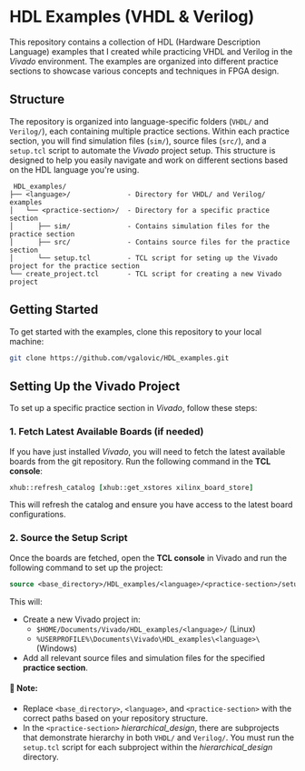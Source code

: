 # HDL Examples (VHDL & Verilog)

This repository contains a collection of HDL (Hardware Description Language) examples that I created while practicing VHDL and Verilog in the _Vivado_ environment. The examples are organized into different practice sections to showcase various concepts and techniques in FPGA design.

## Structure

The repository is organized into language-specific folders (`VHDL/` and `Verilog/`), each containing multiple practice sections. Within each practice section, you will find simulation files (`sim/`), source files (`src/`), and a `setup.tcl` script to automate the _Vivado_ project setup. This structure is designed to help you easily navigate and work on different sections based on the HDL language you're using.

```
 HDL_examples/
├── <language>/              - Directory for VHDL/ and Verilog/ examples
│   └── <practice-section>/  - Directory for a specific practice section
│      ├── sim/              - Contains simulation files for the practice section
│      ├── src/              - Contains source files for the practice section
│      └── setup.tcl         - TCL script for seting up the Vivado project for the practice section
└── create_project.tcl       - TCL script for creating a new Vivado project
```

## Getting Started

To get started with the examples, clone this repository to your local machine:

```bash
git clone https://github.com/vgalovic/HDL_examples.git
```

## Setting Up the Vivado Project

To set up a specific practice section in _Vivado_, follow these steps:

### 1. Fetch Latest Available Boards (if needed)

If you have just installed _Vivado_, you will need to fetch the latest available boards from the git repository. Run the following command in the **TCL console**:

```tcl
xhub::refresh_catalog [xhub::get_xstores xilinx_board_store]
```

This will refresh the catalog and ensure you have access to the latest board configurations.

### 2. Source the Setup Script

Once the boards are fetched, open the **TCL console** in Vivado and run the following command to set up the project:

```tcl
source <base_directory>/HDL_examples/<language>/<practice-section>/setup.tcl
```

This will:

- Create a new Vivado project in:
  - `$HOME/Documents/Vivado/HDL_examples/<language>/` (Linux)
  - `%USERPROFILE%\Documents\Vivado\HDL_examples\<language>\` (Windows)
- Add all relevant source files and simulation files for the specified **practice section**.

#### 📝 Note:

- Replace `<base_directory>`, `<language>`, and `<practice-section>` with the correct paths based on your repository structure.
- In the `<practice-section>` _hierarchical_design_, there are subprojects that demonstrate hierarchy in both `VHDL/` and `Verilog/`.
  You must run the `setup.tcl` script for each subproject within the _hierarchical_design_ directory.
